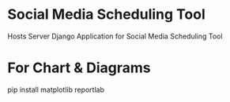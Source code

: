 # Social Media Scheduling Tool
Hosts Server Django Application for Social Media Scheduling Tool

# For Chart & Diagrams
pip install matplotlib reportlab

